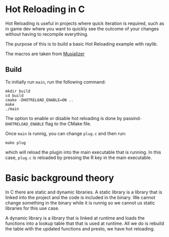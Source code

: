 # Hot Reloading in C

Hot Reloading is useful in projects where quick iteration is required, such as in game dev where you want to quickly see the outcome of your changes without having to recompile everything.

The purpose of this is to build a basic Hot Reloading example with raylib.

The macros are taken from [Musializer](https://github.com/tsoding/musializer)

## Build

To initially run `main`, run the following command:

```
mkdir build
cd build
cmake -DHOTRELOAD_ENABLE=ON ..
make
./main
```
The option to enable or disable hot reloading is done by passind```-DHOTRELOAD_ENABLE``` flag to the CMake file. 

Once ```main``` is runnig, you can change ```plug.c``` and then run:

```
make plug
```
which will reload the plugin into the main executable that is running. In this case, ```plug.c``` is reloaded by pressing the R key in the main executable.

# Basic background theory

In C there are static and dynamic libraries. A static library is a library that is linked into the project and the code is included in the binary. We cannot change something in the binary while it is runnig so we cannot us static libraries for this use case. 

A dynamic library is a library that is linked at runtime and loads the functions into a lookup table that that is used at runtime. All we do is rebuild the table with the updated functions and presto, we have hot reloading.
